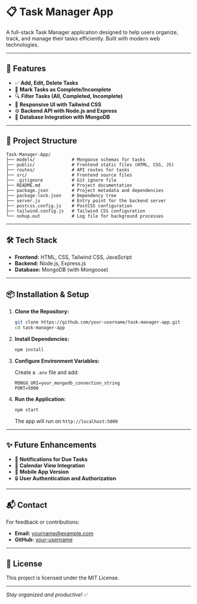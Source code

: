 # 📋 Task Manager App

A full-stack Task Manager application designed to help users organize, track, and manage their tasks efficiently. Built with modern web technologies.

---

## 🚀 Features

- ✅ **Add, Edit, Delete Tasks**
- 📝 **Mark Tasks as Complete/Incomplete**
- 🔍 **Filter Tasks (All, Completed, Incomplete)**
- 🎨 **Responsive UI with Tailwind CSS**
- ⚙️ **Backend API with Node.js and Express**
- 💾 **Database Integration with MongoDB**

---

## 📂 Project Structure

```
Task-Manager-App/
├── models/              # Mongoose schemas for tasks
├── public/              # Frontend static files (HTML, CSS, JS)
├── routes/              # API routes for tasks
├── src/                 # Frontend source files
├── .gitignore           # Git ignore file
├── README.md            # Project documentation
├── package.json         # Project metadata and dependencies
├── package-lock.json    # Dependency tree
├── server.js            # Entry point for the backend server
├── postcss.config.js    # PostCSS configuration
├── tailwind.config.js   # Tailwind CSS configuration
└── nohup.out            # Log file for background processes
```

---

## 🛠️ Tech Stack

- **Frontend:** HTML, CSS, Tailwind CSS, JavaScript  
- **Backend:** Node.js, Express.js  
- **Database:** MongoDB (with Mongoose)  

---

## 📦 Installation & Setup

1. **Clone the Repository:**

   ```bash
   git clone https://github.com/your-username/task-manager-app.git
   cd task-manager-app
   ```

2. **Install Dependencies:**

   ```bash
   npm install
   ```

3. **Configure Environment Variables:**

   Create a `.env` file and add:

   ```env
   MONGO_URI=your_mongodb_connection_string
   PORT=5000
   ```

4. **Run the Application:**

   ```bash
   npm start
   ```

   The app will run on `http://localhost:5000`

---

## ✨ Future Enhancements

- 🔔 **Notifications for Due Tasks**  
- 📅 **Calendar View Integration**  
- 📱 **Mobile App Version**  
- 🔒 **User Authentication and Authorization**  

---

## 📬 Contact

For feedback or contributions:

- **Email:** yourname@example.com  
- **GitHub:** [your-username](https://github.com/your-username)

---

## 📄 License

This project is licensed under the MIT License.

---

_Stay organized and productive!_ ✅
